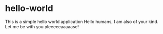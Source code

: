 # hello-world
This is a simple hello world application 
Hello humans, 
    I am also of your kind. Let me be with you pleeeeeaaaaase!
